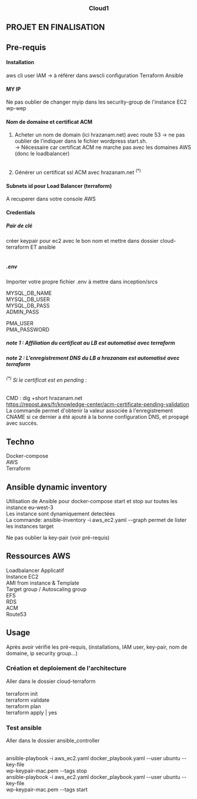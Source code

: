 <h3 align="center">Cloud1</h3>

<!-- ABOUT THE PROJECT -->
## PROJET EN FINALISATION

## Pre-requis
#### Installation
aws cli
user IAM → à référer dans awscli configuration
Terraform
Ansible

#### MY IP
Ne pas oublier de changer myip dans les security-group de l'instance EC2 wp-wep

#### Nom de domaine et certificat ACM
1) Acheter un nom de domain (ici hrazanam.net) avec route 53 → ne pas oublier de l’indiquer dans le fichier wordpress start.sh.<br>
	→ Nécessaire car certificat ACM ne marche pas avec les domaines AWS (donc le loadbalancer)<br><br>

2) Générer un certificat ssl ACM avec hrazanam.net <sup>(*)</sup><br>

#### Subnets id pour Load Balancer (terraform)
A recuperer dans votre console AWS

#### Credentials
##### Pair de clé <br>
créer keypair pour ec2 avec le bon nom et mettre dans dossier cloud-terraform ET ansible <br><br>

##### .env <br>
Importer votre propre fichier .env à mettre dans inception/srcs <br>

MYSQL_DB_NAME <br>
MYSQL_DB_USER <br>
MYSQL_DB_PASS <br>
ADMIN_PASS <br>

PMA_USER <br>
PMA_PASSWORD <br>

##### note 1 : Affiliation du certificat au LB est automatisé avec terraform 

##### note 2 : L’enregistrement DNS du LB a hrazanam est automatisé avec terraform 

###### <sup>(*)</sup> Si le certificat est en pending : 
CMD : dig +short hrazanam.net <br>
https://repost.aws/fr/knowledge-center/acm-certificate-pending-validation
La commande permet d'obtenir la valeur associée à l'enregistrement CNAME si ce dernier a été ajouté à la bonne configuration DNS, et propagé avec succès.

## Techno
Docker-compose <br>
AWS <br>
Terraform <br>

## Ansible dynamic inventory
Utilisation de Ansible pour docker-compose start et stop sur toutes les instance eu-west-3 <br>
Les instance sont dynamiquement detectées <br>
La commande: ansible-inventory -i aws_ec2.yaml --graph permet de lister les instances target <br>

Ne pas oublier la key-pair (voir pré-requis) <br>

## Ressources AWS 
Loadbalancer Applicatif <br>
Instance EC2 <br>
AMI from instance & Template <br>
Target group / Autoscaling group <br>
EFS <br>
RDS <br>
ACM <br>
Route53 <br>

## Usage
Après avoir vérifié les pré-requis, (installations, IAM user, key-pair, nom de domaine, ip security group...) <br>

### Création et deploiement de l'architecture
Aller dans le dossier cloud-terraform <br> <br>
terraform init <br>
terraform validate <br>
terraform plan <br>
terraform apply | yes <br>

### Test ansible
Aller dans le dossier ansible_controller <br> <br>

ansible-playbook -i aws_ec2.yaml docker_playbook.yaml --user ubuntu --key-file <br>
wp-keypair-mac.pem --tags stop <br>
ansible-playbook -i aws_ec2.yaml docker_playbook.yaml --user ubuntu --key-file <br>
wp-keypair-mac.pem --tags start <br>

